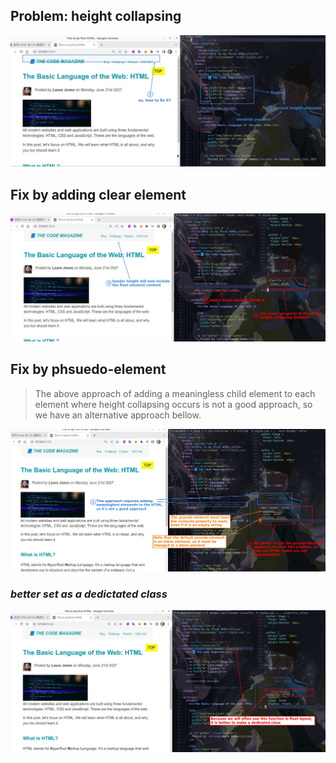 ## **Problem: height collapsing**

![Alt problem: height collapsing](pic/13.jpg)

## **Fix by adding clear element**

![Alt add a clearfloat cihld element](pic/14.jpg)

## **Fix by phsuedo-element**

> The above approach of adding a meaningless child element to each element where height collapsing occurs is not a good approach, so we have an alternative approach bellow.

![Alt turn to use phsuedo-element](pic/15.jpg)

### _better set as a dedictated class_

![Alt dedicated class](pic/16.jpg)
